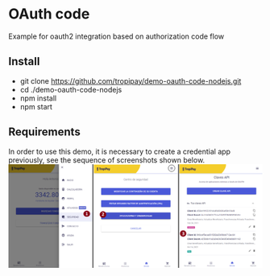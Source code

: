 # OAuth code
Example for oauth2 integration based on authorization code flow

## Install 
- git clone https://github.com/tropipay/demo-oauth-code-nodejs.git
- cd ./demo-oauth-code-nodejs
- npm install 
- npm start 

## Requirements 
In order to use this demo, it is necessary to create a credential app previously, see the sequence of screenshots shown below.
![Screenshot](README/credential.png)